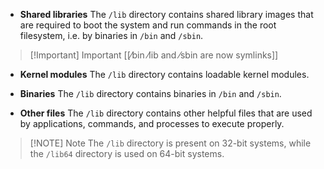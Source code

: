 
- **Shared libraries**
	The `/lib` directory contains shared library images that are required to boot the system and run commands in the root filesystem, i.e. by binaries in `/bin` and `/sbin`. 

>[!Important] Important
>[[⁄bin ⁄lib and ⁄sbin are now symlinks]]

- **Kernel modules**
	The `/lib` directory contains loadable kernel modules. 
    
- **Binaries**
	The `/lib` directory contains binaries in `/bin` and `/sbin`. 
    
- **Other files**
	The `/lib` directory contains other helpful files that are used by applications, commands, and processes to execute properly.

> [!NOTE] Note
> The `/lib` directory is present on 32-bit systems, while the `/lib64` directory is used on 64-bit systems.